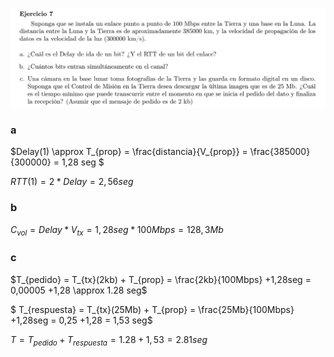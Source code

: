 ![](enunciado.png)

### a

$Delay(1) \approx T_{prop} = \frac{distancia}{V_{prop}} = \frac{385000}{300000} = 1,28 seg $

$RTT(1) = 2 * Delay = 2,56 seg$

### b

$C_{vol} = Delay * V_{tx} = 1,28 seg * 100 Mbps = 128,3Mb$

### c


$T_{pedido} = T_{tx}(2kb) + T_{prop} = \frac{2kb}{100Mbps} +1,28seg = 0,00005 +1,28 \approx 1.28 seg$

$ T_{respuesta} = T_{tx}(25Mb) + T_{prop} = \frac{25Mb}{100Mbps} +1,28seg = 0,25 +1,28 = 1,53 seg$


$T = T_{pedido} + T_{respuesta} = 1.28 + 1,53 = 2.81seg$